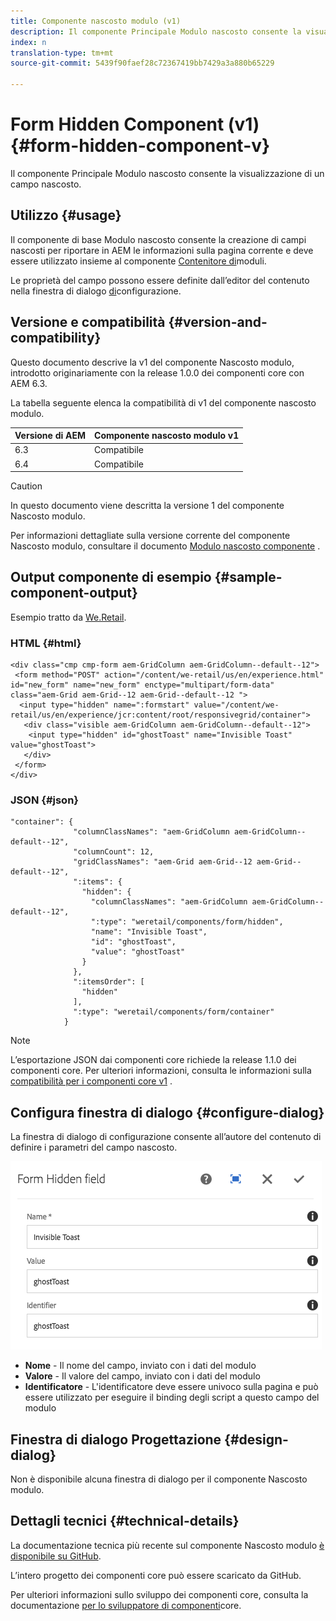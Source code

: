 ```yaml
---
title: Componente nascosto modulo (v1)
description: Il componente Principale Modulo nascosto consente la visualizzazione di un campo nascosto.
index: n
translation-type: tm+mt
source-git-commit: 5439f90faef28c72367419bb7429a3a880b65229

---
```



# Form Hidden Component (v1){#form-hidden-component-v}

Il componente Principale Modulo nascosto consente la visualizzazione di un campo nascosto.

## Utilizzo {#usage}

Il componente di base Modulo nascosto consente la creazione di campi nascosti per riportare in AEM le informazioni sulla pagina corrente e deve essere utilizzato insieme al componente [Contenitore di](form-container.md)moduli.

Le proprietà del campo possono essere definite dall’editor del contenuto nella finestra di dialogo [di](#configure-dialog)configurazione.

## Versione e compatibilità {#version-and-compatibility}

Questo documento descrive la v1 del componente Nascosto modulo, introdotto originariamente con la release 1.0.0 dei componenti core con AEM 6.3.

La tabella seguente elenca la compatibilità di v1 del componente nascosto modulo.

| Versione di AEM | Componente nascosto modulo v1 |
|--- |--- |
| 6.3 | Compatibile |
| 6.4 | Compatibile |

>[!CAUTION]
>
>In questo documento viene descritta la versione 1 del componente Nascosto modulo.
>
>Per informazioni dettagliate sulla versione corrente del componente Nascosto modulo, consultare il documento [Modulo nascosto componente](form-hidden.md) .

## Output componente di esempio {#sample-component-output}

Esempio tratto da [We.Retail](https://helpx.adobe.com/experience-manager/6-4/sites/developing/using/we-retail.html).

### HTML {#html}

```
<div class="cmp cmp-form aem-GridColumn aem-GridColumn--default--12">
 <form method="POST" action="/content/we-retail/us/en/experience.html" id="new_form" name="new_form" enctype="multipart/form-data" class="aem-Grid aem-Grid--12 aem-Grid--default--12 ">
  <input type="hidden" name=":formstart" value="/content/we-retail/us/en/experience/jcr:content/root/responsivegrid/container">
   <div class="visible aem-GridColumn aem-GridColumn--default--12">
    <input type="hidden" id="ghostToast" name="Invisible Toast" value="ghostToast">
   </div>
 </form>
</div>
```

### JSON {#json}

```
"container": {
              "columnClassNames": "aem-GridColumn aem-GridColumn--default--12",
              "columnCount": 12,
              "gridClassNames": "aem-Grid aem-Grid--12 aem-Grid--default--12",
              ":items": {
                "hidden": {
                  "columnClassNames": "aem-GridColumn aem-GridColumn--default--12",
                  ":type": "weretail/components/form/hidden",
                  "name": "Invisible Toast",
                  "id": "ghostToast",
                  "value": "ghostToast"
                }
              },
              ":itemsOrder": [
                "hidden"
              ],
              ":type": "weretail/components/form/container"
            }
```

>[!NOTE]
>
>L’esportazione JSON dai componenti core richiede la release 1.1.0 dei componenti core. Per ulteriori informazioni, consulta le informazioni sulla [compatibilità per i componenti core v1](versions.md#release-history-and-compatibility) .

## Configura finestra di dialogo {#configure-dialog}

La finestra di dialogo di configurazione consente all’autore del contenuto di definire i parametri del campo nascosto.

![](assets/chlimage_1-26.png)

* **Nome** - Il nome del campo, inviato con i dati del modulo
* **Valore** - Il valore del campo, inviato con i dati del modulo
* **Identificatore** - L&#39;identificatore deve essere univoco sulla pagina e può essere utilizzato per eseguire il binding degli script a questo campo del modulo

## Finestra di dialogo Progettazione {#design-dialog}

Non è disponibile alcuna finestra di dialogo per il componente Nascosto modulo.

## Dettagli tecnici {#technical-details}

La documentazione tecnica più recente sul componente Nascosto modulo [è disponibile su GitHub](https://github.com/adobe/aem-core-wcm-components/tree/master/content/src/content/jcr_root/apps/core/wcm/components/form/hidden/v1/hidden).

L’intero progetto dei componenti core può essere scaricato da GitHub.

Per ulteriori informazioni sullo sviluppo dei componenti core, consulta la documentazione [per lo sviluppatore di componenti](developing.md)core.
